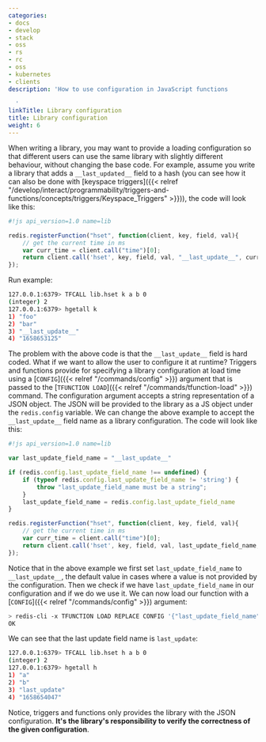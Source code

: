 ```yaml
---
categories:
- docs
- develop
- stack
- oss
- rs
- rc
- oss
- kubernetes
- clients
description: 'How to use configuration in JavaScript functions

  '
linkTitle: Library configuration
title: Library configuration
weight: 6
---
```


When writing a library, you may want to provide a loading configuration so that different users can use the same library with slightly different behaviour, without changing the base code. For example, assume you write a library that adds a `__last_updated__` field to a hash (you can see how it can also be done with [keyspace triggers]({{< relref "/develop/interact/programmability/triggers-and-functions/concepts/triggers/Keyspace_Triggers" >}})), the code will look like this:

```js
#!js api_version=1.0 name=lib

redis.registerFunction("hset", function(client, key, field, val){
    // get the current time in ms
    var curr_time = client.call("time")[0];
    return client.call('hset', key, field, val, "__last_update__", curr_time);
});
```

Run example:

```bash
127.0.0.1:6379> TFCALL lib.hset k a b 0
(integer) 2
127.0.0.1:6379> hgetall k
1) "foo"
2) "bar"
3) "__last_update__"
4) "1658653125"
```

The problem with the above code is that the `__last_update__` field is hard coded. What if we want to allow the user to configure it at runtime? Triggers and functions provide for specifying a library configuration at load time using a [`CONFIG`]({{< relref "/commands/config" >}}) argument that is passed to the [`TFUNCTION LOAD`]({{< relref "/commands/tfunction-load" >}}) command. The configuration argument accepts a string representation of a JSON object. The JSON will be provided to the library as a JS object under the `redis.config` variable. We can change the above example to accept the `__last_update__` field name as a library configuration. The code will look like this:

```js
#!js api_version=1.0 name=lib

var last_update_field_name = "__last_update__"

if (redis.config.last_update_field_name !== undefined) {
    if (typeof redis.config.last_update_field_name != 'string') {
        throw "last_update_field_name must be a string";
    }
    last_update_field_name = redis.config.last_update_field_name
}

redis.registerFunction("hset", function(client, key, field, val){
    // get the current time in ms
    var curr_time = client.call("time")[0];
    return client.call('hset', key, field, val, last_update_field_name, curr_time);
});
```

Notice that in the above example we first set `last_update_field_name` to `__last_update__`, the default value in cases where a value is not provided by the configuration. Then we check if we have `last_update_field_name` in our configuration and if we do we use it. We can now load our function with a [`CONFIG`]({{< relref "/commands/config" >}}) argument:

```bash
> redis-cli -x TFUNCTION LOAD REPLACE CONFIG '{"last_update_field_name":"last_update"}' < <path to code file>
OK
```

We can see that the last update field name is `last_update`:

```bash
127.0.0.1:6379> TFCALL lib.hset h a b 0
(integer) 2
127.0.0.1:6379> hgetall h
1) "a"
2) "b"
3) "last_update"
4) "1658654047"
```

Notice, triggers and functions only provides the library with the JSON configuration. **It's the library's responsibility to verify the correctness of the given configuration**.
